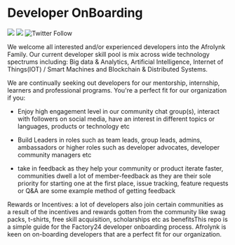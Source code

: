 # Developer OnBoarding

[![](https://img.shields.io/badge/made%20by-Afrolynk-maroon.svg?style=flat-square)](https://afrolynk.com/)
[![](https://img.shields.io/badge/project-Factory24-maroon.svg?style=flat-square)](http://factory24.org/)
![Twitter Follow](https://img.shields.io/twitter/follow/afrolynk?label=Follow&style=social)

We welcome all interested and/or experienced developers into the Afrolynk Family. Our current developer skill pool is mix across wide technology spectrums including: Big data & Analytics, Artificial Intelligence, Internet of Things(IOT) / Smart Machines and Blockchain & Distributed Systems. 

We are continually seeking out developers for our mentorship, internship, learners and professional programs. You're a perfect fit for our organization if you:

 - Enjoy high engagement level in our community chat group(s), interact with followers on social media, have an interest in different topics or languages, products or technology etc

 - Build Leaders in roles such as team leads, group leads, admins, ambassadors or higher roles such as developer advocates, developer community managers etc

 - take in feedback as they help your community or product iterate faster, communities dwell a lot of member-feedback as they are their sole priority for starting one at the first place, issue tracking, feature requests or Q&A are some example method of getting feedback

Rewards or Incentives: a lot of developers also join certain communities as a result of the incentives and rewards gotten from the community like  swag packs, t-shirts, free skill acquisition, scholarships etc as benefitsThis repo is a simple guide for the Factory24 developer onboarding process. Afrolynk is keen on on-boarding developers that are a perfect fit for our organization.
